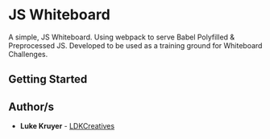 # JS Whiteboard

A simple, JS Whiteboard. 
Using webpack to serve Babel Polyfilled & Preprocessed JS.
Developed to be used as a training ground for Whiteboard Challenges.


## Getting Started

## Author/s

-   **Luke Kruyer** - [LDKCreatives](https://www.ldkcreatives.com)
